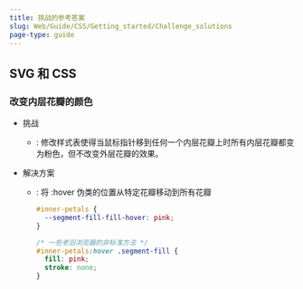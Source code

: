 ```yaml
---
title: 挑战的参考答案
slug: Web/Guide/CSS/Getting_started/Challenge_solutions
page-type: guide
---
```


## SVG 和 CSS

### 改变内层花瓣的颜色

- 挑战
  - : 修改样式表使得当鼠标指针移到任何一个内层花瓣上时所有内层花瓣都变为粉色，但不改变外层花瓣的效果。
- 解决方案

  - : 将 :hover 伪类的位置从特定花瓣移动到所有花瓣

    ```css
    #inner-petals {
      --segment-fill-fill-hover: pink;
    }

    /* 一些老旧浏览器的非标准方法 */
    #inner-petals:hover .segment-fill {
      fill: pink;
      stroke: none;
    }
    ```
